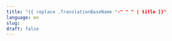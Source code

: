 ```yaml
---
title: "{{ replace .TranslationBaseName "-" " " | title }}"
language: en
slug:
draft: false
---
```

